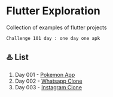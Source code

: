 # Flutter Exploration

Collection of examples of flutter projects

```text
Challenge 101 day : one day one apk
```

## :hotsprings: List

1. Day 001 - [Pokemon App](pokemon_app)
2. Day 002 - [Whatsapp Clone](whatsapp)
3. Day 003 - [Instagram Clone](instagram)
